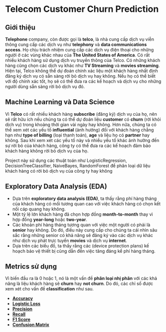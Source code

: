 # Telecom Customer Churn Prediction


## Giới thiệu

__Telephone__ company, còn được gọi là __telco__, là nhà cung cấp dịch vụ viễn thông cung cấp các dịch vụ như __telephony__ và __data communications access__. Họ chịu trách nhiệm cung cấp các dịch vụ điện thoại cho những người ở các vùng khác nhau của __The United States of America__. Có rất nhiều khách hàng sử dụng dịch vụ truyền thông của Telco. Có những khách hàng cũng chọn các dịch vụ khác như __TV Streaming__ và __movies streaming__. Hiện tại, Telco không thể dự đoán chính xác liệu một khách hàng nhất định đăng ký dịch vụ có sẵn sàng rời bỏ dịch vụ hay không. Nếu họ có thể biết với độ chính xác tốt, họ sẽ có thể đưa ra các kế hoạch và dịch vụ cho những người dùng sẵn sàng rời bỏ dịch vụ đó.

## Machine Learning và Data Science 

Vì __Telco__ có rất nhiều khách hàng __subscribe__ (đăng ký) dịch vụ của họ, nên sẽ rất hữu ích nếu chúng ta có thể dự đoán liệu __customer__ có __churn__ (rời khỏi dịch vụ) trong khoảng thời gian vài ngày hay không. Hơn nữa, chúng ta có thể xem xét các yếu tố __influential__ (ảnh hưởng) đối với khách hàng chẳng hạn như __type of billing__ (loại thanh toán), __age__ và liệu họ có __partner__ hay không. Sau khi xem xét các yếu tố này và nhiều yếu tố khác ảnh hưởng đến sự rời bỏ của khách hàng, công ty có thể đưa ra các kế hoạch đảm bảo khách hàng không rời bỏ dịch vụ của họ.

Project này sử dụng các thuật toán như LogisticRegression, DecisionTreeClassifier, NaiveBayes, RandomForest để phân loại dữ liệu khách hàng có rời bỏ dịch vụ của công ty hay không

## Exploratory Data Analysis (EDA)

* Dựa trên __exploratory data analysis (EDA)__, ta thấy rằng phí hàng tháng của khách hàng có mối tương quan cao với việc khách hàng có chọn kết nối cáp quang hay không.
* Một tỷ lệ lớn khách hàng đã chọn hợp đồng __month-to-month__ thay vì hợp đồng __year-long__ hoặc __two-year__.
* Các khoản phí hàng tháng tương quan với việc một người có phải là __senior__ hay không. Do đó, điều này cung cấp cho chúng ta  cái nhìn sâu sắc rằng những senior có khả năng sẽ đăng ký vào các dịch vụ khác như dịch vụ phát trực tuyến __movies__ và dịch vụ __internet__.
* Dựa trên các biểu đồ,  ta thấy rằng các (device protection plans) kế hoạch bảo vệ thiết bị cũng dẫn đến việc tăng đáng kể phí hàng tháng.

## Metrics sử dụng


Vì biến đầu ra là 0 hoặc 1, nó là một vấn đề __phân loại nhị phân__ với các khả năng là liệu khách hàng sẽ __churn__ hay __not churn__. Do đó, các chỉ số được xem xét cho vấn đề __classification__ như sau.
* [__Accuracy__](https://scikit-learn.org/stable/modules/generated/sklearn.metrics.accuracy_score.html)
* [__Logistic Loss__](https://scikit-learn.org/stable/modules/generated/sklearn.metrics.log_loss.html)
* [__Precision__](https://scikit-learn.org/stable/modules/generated/sklearn.metrics.precision_score.html)
* [__Recall__](https://scikit-learn.org/stable/modules/generated/sklearn.metrics.recall_score.html)
* [__F1 Score__](https://scikit-learn.org/stable/modules/generated/sklearn.metrics.f1_score.html)
* [__Confusion Matrix__](https://scikit-learn.org/stable/modules/generated/sklearn.metrics.confusion_matrix.html)
